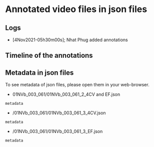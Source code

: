 # Annotated video files in json files

## Logs
* [4Nov2021-05h30m00s]; Nhat Phug added annotations 

## Timeline of the annotations


## Metadata in json files
To see metadata of json files, please open them in your web-browser.

* 01NVb_003_061/01NVb_003_061_2_4CV and EF.json
```
metadata	
```

* /01NVb_003_061/01NVb_003_061_3_4CV.json
```
metadata	

```

* /01NVb_003_061/01NVb_003_061_3_EF.json
``` 
metadata	

```

